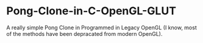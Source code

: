 # Pong-Clone-in-C-OpenGL-GLUT
A really simple Pong Clone in Programmed in Legacy OpenGL (I know, most of the methods have been depracated from modern OpenGL).
